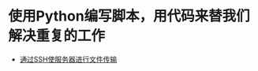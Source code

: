 # 使用Python编写脚本，用代码来替我们解决重复的工作

- [通过SSH使服务器进行文件传输](https://github.com/GuoJiangpeng/Python-Userful-Script/blob/master/code/SSH%E6%96%87%E4%BB%B6%E4%BC%A0%E8%BE%93.py)
